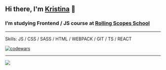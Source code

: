 ## Hi there, I'm [Kristina](https://sinevit.github.io/rsschool-cv/dist/)  👋

### I’m studying Frontend / JS course at [Rolling Scopes School](https://rs.school/js/) 

---

Skills:  JS / CSS / SASS / HTML / WEBPACK / GIT / TS / REACT

[![codewars](https://www.codewars.com/users/rsschool_910cc37439e5b712/badges/small)](https://www.codewars.com/users/rsschool_910cc37439e5b712) 

---

![](https://github-profile-summary-cards.vercel.app/api/cards/profile-details?username=sinevit&theme=solarized_dark)
 

